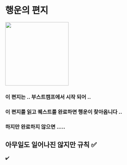 # 행운의 편지
<img src = "https://i.pinimg.com/474x/58/0e/5b/580e5b42e1b1d7a9777d79a9fbfb63f9.jpg" width = 200  height = 200>

### 이 편지는 .. 부스트캠프에서 시작 되어 ..     
### 이 편지를 읽고 퀘스트를 완료하면 행운이 찾아옵니다 ..      
### 하지만 완료하지 않으면 .....     


## 아무일도 일어나진 않지만 규칙 ✅
✔️

